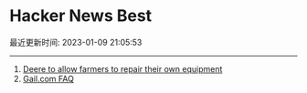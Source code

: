 # Hacker News Best

最近更新时间: 2023-01-09 21:05:53

--- 
1. [Deere to allow farmers to repair their own equipment](https://www.wsj.com/articles/deere-to-allow-farmers-to-repair-their-own-equipment-11673228580) 
2. [Gail.com FAQ](https://gail.com/) 

